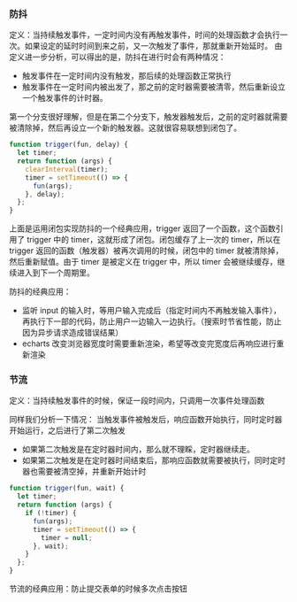 ### 防抖

定义：当持续触发事件，一定时间内没有再触发事件，时间的处理函数才会执行一次。如果设定的延时时间到来之前，又一次触发了事件，那就重新开始延时。
由定义进一步分析，可以得出的是，防抖在进行时会有两种情况：

- 触发事件在一定时间内没有触发，那后续的处理函数正常执行
- 触发事件在一定时间内被出发了，那之前的定时器需要被清零，然后重新设立一个触发事件的计时器。

第一个分支很好理解，但是在第二个分支下，触发器触发后，之前的定时器就需要被清除掉，然后再设立一个新的触发器。这就很容易联想到闭包了。

```js
function trigger(fun, delay) {
  let timer;
  return function (args) {
    clearInterval(timer);
    timer = setTimeout(() => {
      fun(args);
    }, delay);
  };
}
```

上面是运用闭包实现防抖的一个经典应用，trigger 返回了一个函数，这个函数引用了 trigger 中的 timer，这就形成了闭包。闭包缓存了上一次的 timer，所以在 trigger 返回的函数（触发器）被再次调用的时候，闭包中的 timer 就被清除掉，然后重新赋值。由于 timer 是被定义在 trigger 中，所以 timer 会被继续缓存，继续进入到下一个周期里。

防抖的经典应用：

- 监听 input 的输入时，等用户输入完成后（指定时间内不再触发输入事件），再执行下一部的代码，防止用户一边输入一边执行。（搜索时节省性能，防止因为异步请求造成错误结果）
- echarts 改变浏览器宽度时需要重新渲染，希望等改变完宽度后再响应进行重新渲染

### 节流

定义：当持续触发事件的时候，保证一段时间内，只调用一次事件处理函数

同样我们分析一下情况：
当触发事件被触发后，响应函数开始执行，同时定时器开始运行，之后进行了第二次触发

- 如果第二次触发是在定时器时间内，那么就不理睬，定时器继续走。
- 如果第二次触发是在定时器时间结束后，那响应函数就需要被执行，同时定时器也需要被清空掉，并重新开始计时

```js
function trigger(fun, wait) {
  let timer;
  return function (args) {
    if (!timer) {
      fun(args);
      timer = setTimeout(() => {
        timer = null;
      }, wait);
    }
  };
}
```

节流的经典应用：防止提交表单的时候多次点击按钮
